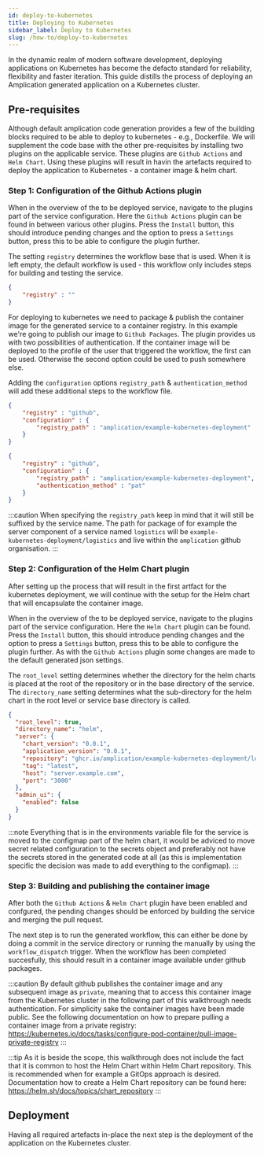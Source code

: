 ```yaml
---
id: deploy-to-kubernetes
title: Deploying to Kubernetes
sidebar_label: Deploy to Kubernetes
slug: /how-to/deploy-to-kubernetes
---
```


In the dynamic realm of modern software development, deploying applications on Kubernetes has become the defacto standard for reliability, flexibility and faster iteration. This guide distills the process of deploying an Amplication generated application on a Kubernetes cluster.

## Pre-requisites

Although default amplication code generation provides a few of the building blocks required to be able to deploy to kubernetes - e.g., Dockerfile. We will supplement the code base with the other pre-requisites by installing two plugins on the applicable service. These plugins are `Github Actions` and `Helm Chart`. Using these plugins will result in havin the artefacts required to deploy the application to Kubernetes - a container image & helm chart.

### Step 1: Configuration of the Github Actions plugin

When in the overview of the to be deployed service, navigate to the plugins part of the service configuration. Here the `Github Actions` plugin can be found in between various other plugins. Press the `Install` button, this should introduce pending changes and the option to press a `Settings` button, press this to be able to configure the plugin further.

The setting `registry` determines the workflow base that is used. When it is left empty, the default workflow is used - this workflow only includes steps for building and testing the service.

```json title="github-actions-plugin/settings"
{
    "registry" : ""
}
```

For deploying to kubernetes we need to package & publish the container image for the generated service to a container registry. In this example we're going to publish our image to `Github Packages`. The plugin provides us with two possibilities of authentication. If the container image will be deployed to the profile of the user that triggered the workflow, the first can be used. Otherwise the second option could be used to push somewhere else.

Adding the `configuration` options `registry_path` & `authentication_method` will add these additional steps to the workflow file.

```json title="github-actions-plugin/settings | option default github token"
{
    "registry" : "github",
    "configuration" : {
        "registry_path" : "amplication/example-kubernetes-deployment"
    }
}
```

```json title="github-actions-plugin/settings | option personal access token"
{
    "registry" : "github",
    "configuration" : {
        "registry_path" : "amplication/example-kubernetes-deployment",
        "authentication_method" : "pat"
    }
}
```

:::caution
When specifying the `registry_path` keep in mind that it will still be suffixed by the service name. The path for package of for example the server component of a service named `logistics` will be `example-kubernetes-deployment/logistics` and live within the `amplication` github organisation.
:::

### Step 2: Configuration of the Helm Chart plugin

After setting up the process that will result in the first artfact for the kubernetes deployment, we will continue with the setup for the Helm chart that will encapsulate the container image.

When in the overview of the to be deployed service, navigate to the plugins part of the service configuration. Here the `Helm Chart` plugin can be found. Press the `Install` button, this should introduce pending changes and the option to press a `Settings` button, press this to be able to configure the plugin further. As with the `Github Actions` plugin some changes are made to the default generated json settings.

The `root_level` setting determines whether the directory for the helm charts is placed at the root of the repository or in the base directory of the service. The `directory_name` setting determines what the sub-directory for the helm chart in the root level or service base directory is called.

```json title="helm-chart-plugin/settings"
{
  "root_level": true,
  "directory_name": "helm",
  "server": {
    "chart_version": "0.0.1",
    "application_version": "0.0.1",
    "repository": "ghcr.io/amplication/example-kubernetes-deployment/logists",
    "tag": "latest",
    "host": "server.example.com",
    "port": "3000"
  },
  "admin_ui": {
    "enabled": false
  }
}
```

:::note
Everything that is in the environments variable file for the service is moved to the configmap part of the helm chart, it would be adviced to move secret related configuration to the secrets object and preferably not have the secrets stored in the generated code at all (as this is implementation specific the decision was made to add everything to the configmap).
:::

### Step 3: Building and publishing the container image

After both the `Github Actions` & `Helm Chart` plugin have been enabled and confgured, the pending changes should be enforced by building the service and merging the pull request.

The next step is to run the generated workflow, this can either be done by doing a commit in the service directory or running the manually by using the `workflow_dispatch` trigger. When the workflow has been completed succesfully, this should result in a container image available under github packages.

:::caution
By default github publishes the container image and any subsequent image as `private`, meaning that to access this container image from the Kubernetes cluster in the following part of this walkthrough needs authentication. For simplicity sake the container images have been made public. See the following documentation on how to prepare pulling a container image from a private registry: https://kubernetes.io/docs/tasks/configure-pod-container/pull-image-private-registry
:::

:::tip
As it is beside the scope, this walkthrough does not include the fact that it is common to host the Helm Chart within Helm Chart repository. This is recommended when for example a GitOps approach is desired. Documentation how to create a Helm Chart repository can be found here: https://helm.sh/docs/topics/chart_repository
:::

## Deployment

Having all required artefacts in-place the next step is the deployment of the application on the Kubernetes cluster. 